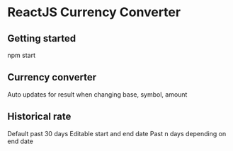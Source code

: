 # ReactJS Currency Converter
## Getting started
npm start
## Currency converter
Auto updates for result when changing base, symbol, amount
## Historical rate
Default past 30 days
Editable start and end date
Past n days depending on end date
